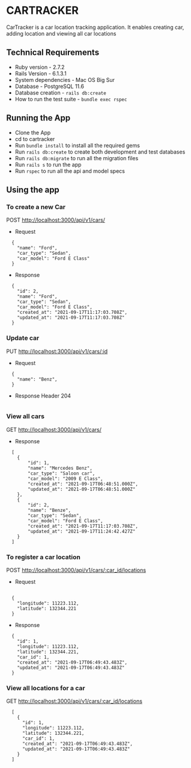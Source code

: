 # CARTRACKER

CarTracker is a car location tracking application. It enables creating car, adding location and viewing all car locations

## Technical Requirements

* Ruby version - 2.7.2
* Rails Version - 6.1.3.1
* System dependencies - Mac OS Big Sur
* Database - PostgreSQL 11.6
* Database creation - `rails db:create`
* How to run the test suite - `bundle exec rspec`

## Running the App

* Clone the App
* cd to cartracker
* Run `bundle install` to install all the required gems
* Run `rails db:create` to create both development and test databases
* Run `rails db:migrate` to run all the migration files
* Run `rails s` to run the app
* Run `rspec` to run all the api and model specs

## Using the app

### To create a new Car

POST <http://localhost:3000/api/v1/cars/>

* Request

```
  {
    "name": "Ford",
    "car_type": "Sedan",
    "car_model": "Ford E Class"
  }
```

* Response

```
  {
    "id": 2,
    "name": "Ford",
    "car_type": "Sedan",
    "car_model": "Ford E Class",
    "created_at": "2021-09-17T11:17:03.708Z",
    "updated_at": "2021-09-17T11:17:03.708Z"
  }
```

### Update car

PUT <http://localhost:3000/api/v1/cars/:id>

* Request

```
  {
    "name": "Benz",
  }
```

* Response Header 204

```
```

### View all cars

GET <http://localhost:3000/api/v1/cars/>

* Response

```
  [
    {
        "id": 1,
        "name": "Mercedes Benz",
        "car_type": "Saloon car",
        "car_model": "2009 E Class",
        "created_at": "2021-09-17T06:48:51.000Z",
        "updated_at": "2021-09-17T06:48:51.000Z"
    },
    {
        "id": 2,
        "name": "Benze",
        "car_type": "Sedan",
        "car_model": "Ford E Class",
        "created_at": "2021-09-17T11:17:03.708Z",
        "updated_at": "2021-09-17T11:24:42.427Z"
    }
  ]
```

### To register a car location

POST <http://localhost:3000/api/v1/cars/:car_id/locations>

* Request

```

  {
    "longitude": 11223.112,
    "latitude": 132344.221
  }
```

* Response

```
  {
    "id": 1,
    "longitude": 11223.112,
    "latitude": 132344.221,
    "car_id": 1,
    "created_at": "2021-09-17T06:49:43.483Z",
    "updated_at": "2021-09-17T06:49:43.483Z"
  }
```

### View all locations for a car

GET <http://localhost:3000/api/v1/cars/:car_id/locations>

```
  [
    {
      "id": 1,
      "longitude": 11223.112,
      "latitude": 132344.221,
      "car_id": 1,
      "created_at": "2021-09-17T06:49:43.483Z",
      "updated_at": "2021-09-17T06:49:43.483Z"
    }
  ]
```
